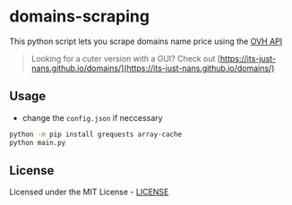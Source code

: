 # domains-scraping

This python script lets you scrape domains name price using the [OVH API](https://api.ovh.com/)

> Looking for a cuter version with a GUI? Check out [https://its-just-nans.github.io/domains/](https://its-just-nans.github.io/domains/)

## Usage

- change the `config.json` if neccessary

```sh
python -m pip install grequests array-cache
python main.py
```

## License

Licensed under the MIT License - [LICENSE](LICENSE)
